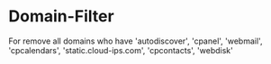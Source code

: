 # Domain-Filter
For remove all domains who have 'autodiscover', 'cpanel', 'webmail', 'cpcalendars', 'static.cloud-ips.com', 'cpcontacts', 'webdisk'
